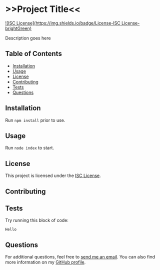 # >>Project Title<<
[![ISC License](https://img.shields.io/badge/License-ISC License-brightGreen)](https://opensource.org/licenses/ISC)

Description goes here 

## Table of Contents
- [Installation](#installation)
- [Usage](#usage)
- [License](#license)
- [Contributing](#contributing)
- [Tests](#tests)
- [Questions](#questions)

## Installation
Run `npm install` prior to use.

## Usage
Run `node index` to start.

## License
This project is licensed under the [ISC License](https://opensource.org/licenses/ISC).

## Contributing


## Tests
Try running this block of code:

```Hello```
## Questions
For additional questions, feel free to [send me an email](mailto:userName@email.com). You can also find more information on my [GitHub profile](https://github.com/userName).